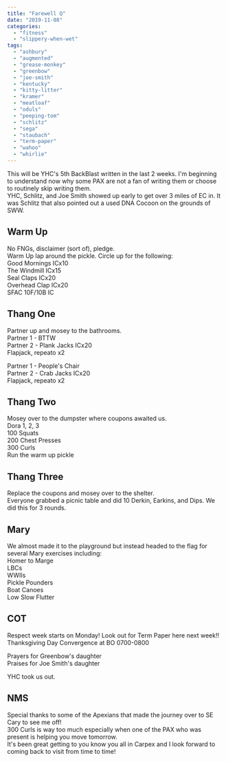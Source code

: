 ```yaml
---
title: "Farewell Q"
date: "2019-11-08"
categories: 
  - "fitness"
  - "slippery-when-wet"
tags: 
  - "ashbury"
  - "augmented"
  - "grease-monkey"
  - "greenbow"
  - "joe-smith"
  - "kentucky"
  - "kitty-litter"
  - "kramer"
  - "meatloaf"
  - "oduls"
  - "peeping-tom"
  - "schlitz"
  - "sega"
  - "staubach"
  - "term-paper"
  - "wahoo"
  - "whirlie"
---
```


This will be YHC's 5th BackBlast written in the last 2 weeks. I'm beginning to understand now why some PAX are not a fan of writing them or choose to routinely skip writing them.  
YHC, Schlitz, and Joe Smith showed up early to get over 3 miles of EC in. It was Schlitz that also pointed out a used DNA Cocoon on the grounds of SWW.

## Warm Up

No FNGs, disclaimer (sort of), pledge.  
Warm Up lap around the pickle. Circle up for the following:  
Good Mornings ICx10  
The Windmill ICx15  
Seal Claps ICx20  
Overhead Clap ICx20  
SFAC 10F/10B IC

## Thang One

Partner up and mosey to the bathrooms.  
Partner 1 - BTTW  
Partner 2 - Plank Jacks ICx20  
Flapjack, repeato x2  
  
Partner 1 - People's Chair  
Partner 2 - Crab Jacks ICx20  
Flapjack, repeato x2

## Thang Two

Mosey over to the dumpster where coupons awaited us.  
Dora 1, 2, 3  
100 Squats  
200 Chest Presses  
300 Curls  
Run the warm up pickle

## Thang Three

Replace the coupons and mosey over to the shelter.  
Everyone grabbed a picnic table and did 10 Derkin, Earkins, and Dips. We did this for 3 rounds.

## Mary

We almost made it to the playground but instead headed to the flag for several Mary exercises including:  
Homer to Marge  
LBCs  
WWIIs  
Pickle Pounders  
Boat Canoes  
Low Slow Flutter  

## COT

Respect week starts on Monday! Look out for Term Paper here next week!!  
Thanksgiving Day Convergence at BO 0700-0800  
  
Prayers for Greenbow's daughter  
Praises for Joe Smith's daughter  
  
YHC took us out.

## NMS

Special thanks to some of the Apexians that made the journey over to SE Cary to see me off!  
300 Curls is way too much especially when one of the PAX who was present is helping you move tomorrow.  
It's been great getting to you know you all in Carpex and I look forward to coming back to visit from time to time!
